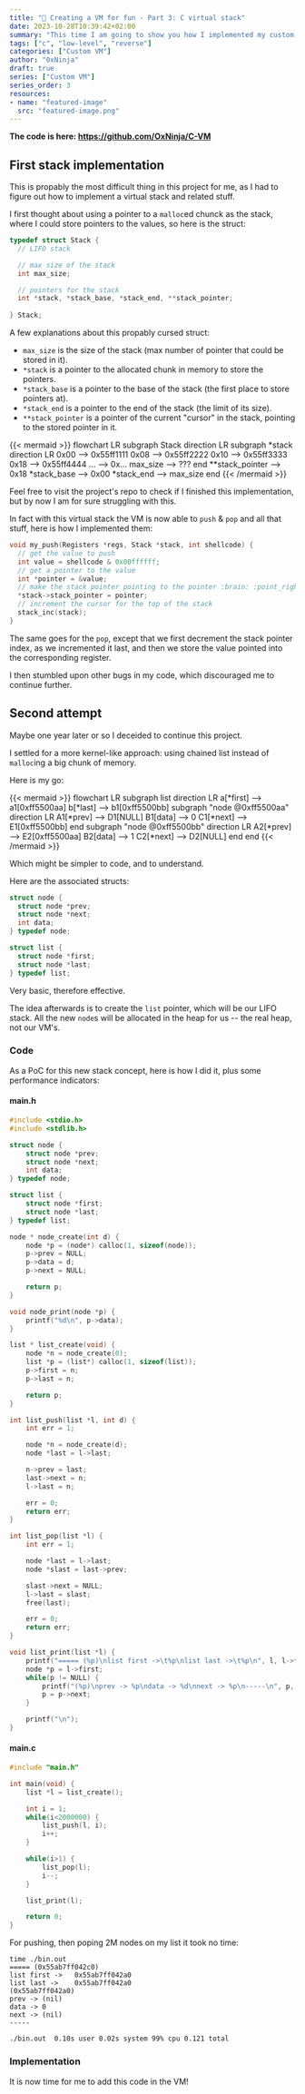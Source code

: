 ```yaml
---
title: "🔎 Creating a VM for fun - Part 3: C virtual stack"
date: 2023-10-28T10:39:42+02:00
summary: "This time I am going to show you how I implemented my custom virtual stack"
tags: ["c", "low-level", "reverse"]
categories: ["Custom VM"]
author: "0xNinja"
draft: true
series: ["Custom VM"]
series_order: 3
resources:
- name: "featured-image"
  src: "featured-image.png"
---
```


**The code is here: https://github.com/OxNinja/C-VM**


## First stack implementation

This is propably the most difficult thing in this project for me, as I had to figure out how to implement a virtual stack and related stuff.

I first thought about using a pointer to a `malloc`ed chunck as the stack, where I could store pointers to the values, so here is the struct:

```c
typedef struct Stack {
  // LIFO stack

  // max size of the stack
  int max_size;

  // pointers for the stack
  int *stack, *stack_base, *stack_end, **stack_pointer;
  
} Stack;
```

A few explanations about this propably cursed struct:

* `max_size` is the size of the stack (max number of pointer that could be stored in it).
* `*stack` is a pointer to the allocated chunk in memory to store the pointers.
* `*stack_base` is a pointer to the base of the stack (the first place to store pointers at).
* `*stack_end` is a pointer to the end of the stack (the limit of its size).
* `**stack_pointer` is a pointer of the current "cursor" in the stack, pointing to the stored pointer in it.

{{< mermaid >}}
flowchart LR
  subgraph Stack
    direction LR
    subgraph *stack
        direction LR
        0x00 --> 0x55ff1111
        0x08 --> 0x55ff2222
        0x10 --> 0x55ff3333
        0x18 --> 0x55ff4444
        ... --> 0x...
        max_size --> ???
    end
    **stack_pointer --> 0x18
    *stack_base --> 0x00
    *stack_end --> max_size
  end
{{< /mermaid >}}

Feel free to visit the project's repo to check if I finished this implementation, but by now I am for sure struggling with this.

In fact with this virtual stack the VM is now able to `push` & `pop` and all that stuff, here is how I implemented them:

```c
void my_push(Registers *regs, Stack *stack, int shellcode) {
  // get the value to push
  int value = shellcode & 0x00ffffff;
  // get a pointer to the value
  int *pointer = &value;
  // make the stack pointer pointing to the pointer :brain: :point_right: :point_left:
  *stack->stack_pointer = pointer;
  // increment the cursor for the top of the stack
  stack_inc(stack);
}
```

The same goes for the `pop`, except that we first decrement the stack pointer index, as we incremented it last, and then we store the value pointed into the corresponding register.

I then stumbled upon other bugs in my code, which discouraged me to continue further.

## Second attempt

Maybe one year later or so I deceided to continue this project.

I settled for a more kernel-like approach: using chained list instead of `malloc`ing a big chunk of memory.

Here is my go:

{{< mermaid >}}
flowchart LR
  subgraph list
    direction LR
    a[*first] --> a1[0xff5500aa]
    b[*last] --> b1[0xff5500bb]
    subgraph "node @0xff5500aa"
      direction LR
      A1[*prev] --> D1[NULL]
      B1[data] --> 0
      C1[*next] --> E1[0xff5500bb]
    end
    subgraph "node @0xff5500bb"
      direction LR
      A2[*prev] --> E2[0xff5500aa]
      B2[data] --> 1
      C2[*next] --> D2[NULL]
    end
  end
{{< /mermaid >}}

Which might be simpler to code, and to understand.

Here are the associated structs:

```c
struct node {
  struct node *prev;
  struct node *next;
  int data;
} typedef node;

struct list {
  struct node *first;
  struct node *last;
} typedef list;
```

Very basic, therefore effective.

The idea afterwards is to create the `list` pointer, which will be our LIFO stack. All the new `node`s will be allocated in the heap for us -- the real heap, not our VM's.

### Code

As a PoC for this new stack concept, here is how I did it, plus some performance indicators:

#### main.h

```c 
#include <stdio.h>
#include <stdlib.h>

struct node {
    struct node *prev;
    struct node *next;
    int data;
} typedef node;

struct list {
    struct node *first;
    struct node *last;
} typedef list;

node * node_create(int d) {
    node *p = (node*) calloc(1, sizeof(node));
    p->prev = NULL;
    p->data = d;
    p->next = NULL;

    return p;
}

void node_print(node *p) {
    printf("%d\n", p->data);
}

list * list_create(void) {
    node *n = node_create(0);
    list *p = (list*) calloc(1, sizeof(list));
    p->first = n;
    p->last = n;

    return p;
}

int list_push(list *l, int d) {
    int err = 1;

    node *n = node_create(d);
    node *last = l->last;

    n->prev = last;
    last->next = n;
    l->last = n;

    err = 0;
    return err;
}

int list_pop(list *l) {
    int err = 1;

    node *last = l->last;
    node *slast = last->prev;

    slast->next = NULL;
    l->last = slast;
    free(last);

    err = 0;
    return err;
}

void list_print(list *l) {
    printf("===== (%p)\nlist first ->\t%p\nlist last ->\t%p\n", l, l->first, l->last);
    node *p = l->first;
    while(p != NULL) {
        printf("(%p)\nprev -> %p\ndata -> %d\nnext -> %p\n-----\n", p, p->prev, p->data, p->next);
        p = p->next;
    }

    printf("\n");
}
```

#### main.c

```c 
#include "main.h" 

int main(void) {
    list *l = list_create();

    int i = 1;        
    while(i<2000000) {      
        list_push(l, i);
        i++;
    }          

    while(i>1) {      
        list_pop(l);
        i--;
    }                       

    list_print(l);          

    return 0;   
}
```

For pushing, then poping 2M nodes on my list it took no time:

```
time ./bin.out
===== (0x55ab7ff042c0)
list first ->	0x55ab7ff042a0
list last ->	0x55ab7ff042a0
(0x55ab7ff042a0)
prev -> (nil)
data -> 0
next -> (nil)
-----

./bin.out  0.10s user 0.02s system 99% cpu 0.121 total
```

### Implementation

It is now time for me to add this code in the VM!
